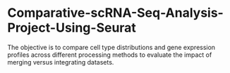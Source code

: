 # Comparative-scRNA-Seq-Analysis-Project-Using-Seurat
The objective is to compare cell type distributions and gene expression profiles across different processing methods to evaluate the impact of merging versus integrating datasets.
